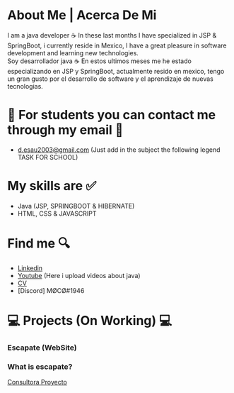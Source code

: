 # About Me | Acerca De Mi
I am a java developer ☕
In these last months I have specialized in JSP & SpringBoot, i currently reside in Mexico, I have a great pleasure in software development and learning new technologies.                                                                                                                                                                      
Soy desarrollador java ☕
En estos ultimos meses me he estado especializando en JSP y SpringBoot, actualmente resido en mexico, tengo un gran gusto por el desarrollo de software y el aprendizaje de nuevas tecnologias.

# 📖 For students you can contact me through my email 📖 
- d.esau2003@gmail.com
(Just add in the subject the following legend TASK FOR SCHOOL)

# My skills are ✅
- Java (JSP, SPRINGBOOT & HIBERNATE)
- HTML, CSS & JAVASCRIPT

# Find me 🔍
- [Linkedin](https://www.linkedin.com/in/daniel-juarez-7b2098248/)
- [Youtube](https://www.youtube.com/channel/UC2c2wnVAADmC1oGJAtZGz7Q) (Here i upload videos about java)
- [CV](https://drive.google.com/file/d/1M2nnLphBg_QVgNDfS4fghYJo9oqyjmBj/view?usp=share_link) 
- [Discord] MØCØ#1946

# 💻 Projects (On Working) 💻

### Escapate (WebSite)
### What is escapate?
[Consultora Proyecto](https://consultora-idea-project.vercel.app/index.html)
